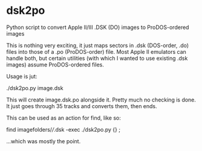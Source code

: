# dsk2po
Python script to convert Apple II/III .DSK (DO) images to ProDOS-ordered images

This is nothing very exciting, it just maps sectors in .dsk (DOS-order, .do) files
into those of a .po (ProDOS-order) file.  Most Apple II emulators can handle both,
but certain utilities (with which I wanted to use existing .dsk images) assume
ProDOS-ordered files.

Usage is jut:

./dsk2po.py image.dsk

This will create image.dsk.po alongside it.  Pretty much no checking is done.
It just goes through 35 tracks and converts them, then ends.

This can be used as an action for find, like so:

find imagefolders/*/*.dsk -exec ./dsk2po.py {} \;

...which was mostly the point.